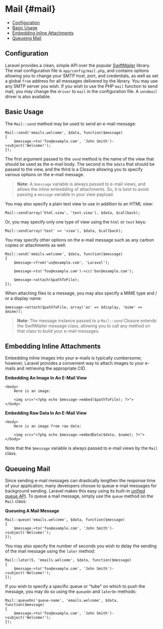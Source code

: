 # Mail {#mail}

- [Configuration](#configuration)
- [Basic Usage](#basic-usage)
- [Embedding Inline Attachments](#embedding-inline-attachments)
- [Queueing Mail](#queueing-mail)

<a name="configuration"></a>
## Configuration

Laravel provides a clean, simple API over the popular [SwiftMailer](http://swiftmailer.org) library. The mail configuration file is `app/config/mail.php`, and contains options allowing you to change your SMTP host, port, and credentials, as well as set a global `from` address for all messages delivered by the library. You may use any SMTP server you wish. If you wish to use the PHP `mail` function to send mail, you may change the `driver` to `mail` in the configuration file. A `sendmail` driver is also available.

<a name="basic-usage"></a>
## Basic Usage

The `Mail::send` method may be used to send an e-mail message:

	Mail::send('emails.welcome', $data, function($message)
	{
		$message->to('foo@example.com', 'John Smith')->subject('Welcome!');
	});

The first argument passed to the `send` method is the name of the view that should be used as the e-mail body. The second is the `$data` that should be passed to the view, and the third is a Closure allowing you to specify various options on the e-mail message.

> **Note:** A `$message` variable is always passed to e-mail views, and allows the inline embedding of attachments. So, it is best to avoid passing a `message` variable in your view payload.

You may also specify a plain text view to use in addition to an HTML view:

	Mail::send(array('html.view', 'text.view'), $data, $callback);

Or, you may specify only one type of view using the `html` or `text` keys:

	Mail::send(array('text' => 'view'), $data, $callback);

You may specify other options on the e-mail message such as any carbon copies or attachments as well:

	Mail::send('emails.welcome', $data, function($message)
	{
		$message->from('us@example.com', 'Laravel');

		$message->to('foo@example.com')->cc('bar@example.com');

		$message->attach($pathToFile);
	});

When attaching files to a message, you may also specify a MIME type and / or a display name:

	$message->attach($pathToFile, array('as' => $display, 'mime' => $mime));

> **Note:** The message instance passed to a `Mail::send` Closure extends the SwiftMailer message class, allowing you to call any method on that class to build your e-mail messages.

<a name="embedding-inline-attachments"></a>
## Embedding Inline Attachments

Embedding inline images into your e-mails is typically cumbersome; however, Laravel provides a convenient way to attach images to your e-mails and retrieving the appropriate CID.

**Embedding An Image In An E-Mail View**

	<body>
		Here is an image:

		<img src="<?php echo $message->embed($pathToFile); ?>">
	</body>

**Embedding Raw Data In An E-Mail View**

	<body>
		Here is an image from raw data:

		<img src="<?php echo $message->embedData($data, $name); ?>">
	</body>

Note that the `$message` variable is always passed to e-mail views by the `Mail` class.

<a name="queueing-mail"></a>
## Queueing Mail

Since sending e-mail messages can drastically lengthen the response time of your application, many developers choose to queue e-mail messages for background sending. Laravel makes this easy using its built-in [unified queue API](#queues). To queue a mail message, simply use the `queue` method on the `Mail` class:

**Queueing A Mail Message**

	Mail::queue('emails.welcome', $data, function($message)
	{
		$message->to('foo@example.com', 'John Smith')->subject('Welcome!');
	});

You may also specify the number of seconds you wish to delay the sending of the mail message using the `later` method:

	Mail::later(5, 'emails.welcome', $data, function($message)
	{
		$message->to('foo@example.com', 'John Smith')->subject('Welcome!');
	});

If you wish to specify a specific queue or "tube" on which to push the message, you may do so using the `queueOn` and `laterOn` methods:

	Mail::queueOn('queue-name', 'emails.welcome', $data, function($message)
	{
		$message->to('foo@example.com', 'John Smith')->subject('Welcome!');
	});
